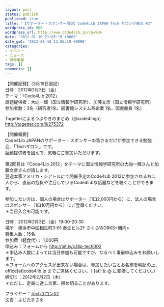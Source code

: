 ```yaml
---
layout: post
status: publish
published: true
title: "【サポーター・スポンサー限定】Code4Lib JAPAN Tech サロン＠横浜 #2"
wordpress_id: 906
wordpress_url: http://www.code4lib.jp/?p=906
date: '2012-01-10 21:05:19 +0000'
date_gmt: '2012-01-10 12:05:19 +0000'
categories:
- イベント
- ニュース
- 研修事業
tags: []
comments: []
---
```

<p>【開催記録】（3月19日追記）<br />
日時：2012年2月3日（金）<br />
テーマ：「Code4Lib 2012」<br />
話題提供者：大向一輝（国立情報学研究所）、加藤文彦（国立情報学研究所）<br />
参加者数：3名（研究者1名、図書館システム系企業 1名、図書館員 1名）</p>
<p>Togetterによるつぶやきのまとめ（@code4libjp）<br />
<a href="http://togetter.com/li/275372">http://togetter.com/li/275372</a></p>
<p>【開催概要】<br />
Code4Lib JAPANのサポーター・スポンサーの皆さまだけが参加できる勉強会、「Techサロン」です。<br />
話題提供者を囲んで、気軽にご参加いただけます。<br />
<!--more--><br />
第2回目は「Code4Lib 2012」をテーマに国立情報学研究所の大向一輝さんと加藤文彦さんが話します。<br />
翌週本家アメリカ・シアトルにて開催予定のCode4Lib 2012に参加されるお二人から、直前の抱負や注目しているCode4Libな話題などを聴くことができます。</p>
<p>参加したい方は、個人の場合はサポーター（1口2,000円から）に、法人の場合はスポンサー（1口10万円から）にご登録ください。<br />
＊当日入会も可能です。</p>
<p>日時：2012年2月3日（金）19:00-20:30<br />
場所：横浜市中区相生町3-61 泰生ビル2F さくらWORKS<関内><br />
募集人数：15名<br />
参加費（軽食代）： 1,000円<br />
申込み：フォームから <a href="http://bit.ly/c4ljp-tech002">http://bit.ly/c4ljp-tech002</a><br />
＊申込み人数によっては当日参加も可能ですが、なるべく事前申込みをお願いします。<br />
＊フォームへのアクセスが出来ない場合は、参加したい旨とお名前を明記の上、 office[at]code4lib.jp までご連絡ください。（ [at] を @ に変換してください。）<br />
締切り：2012年2月2日（木）<br />
＊ただし、定員に達し次第、締め切ることがあります。</p>
<p>フライヤー：<a href='{{ site.baseurl }}/assets/uploads/2012/01/Techサロン002-フライヤー.pdf'>Techサロン#2</a><br />
文責：ふじたまさえ</p>
